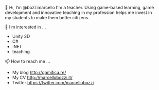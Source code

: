 👋 Hi, I’m @bozzimarcello
I'm a teacher. Using game-based learning, game development and innovative teaching in my profession helps me invest in my students to make them better citizens.

👀 I’m interested in ...
- Unity 3D
- C#
- .NET
- teaching

📫 How to reach me ...
- My blog http://gamifica.re/
- My CV http://marcellobozzi.it/
- Twitter https://twitter.com/marcellobozzi
